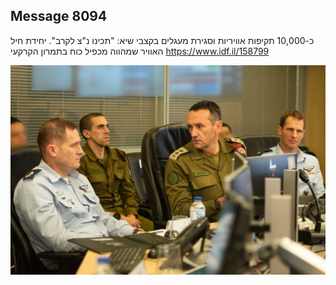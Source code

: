 ## Message 8094

כ-10,000 תקיפות אוויריות וסגירת מעגלים בקצבי שיא:
"תכינו נ"צ לקרב". יחידת חיל האוויר שמהווה מכפיל כוח בתמרון הקרקעי
https://www.idf.il/158799

![Photo](8094/8094_photo.jpg)
